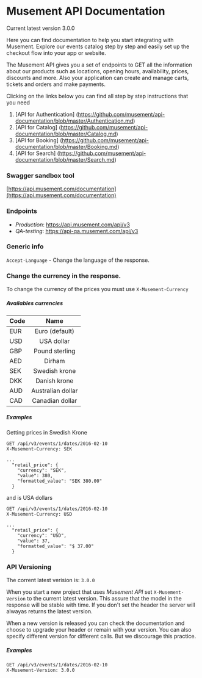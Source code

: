 # Musement API Documentation

Current latest version 3.0.0

Here you can find documentation to help you start integrating with Musement. Explore our events catalog step by step and easily set up the checkout flow into your app or website.

The Musement API gives you a set of endpoints to GET all the information about our products such as locations, opening hours, availability, prices, discounts and more. Also your application can create and manage carts, tickets and orders and make payments.

Clicking on the links below you can find all step by step instructions that you need

1. [API for Authentication] (https://github.com/musement/api-documentation/blob/master/Authentication.md)
2. [API for Catalog] (https://github.com/musement/api-documentation/blob/master/Catalog.md)
3. [API for Booking] (https://github.com/musement/api-documentation/blob/master/Booking.md)
4. [API for Search] (https://github.com/musement/api-documentation/blob/master/Search.md)

### Swagger sandbox tool

[https://api.musement.com/documentation](https://api.musement.com/documentation)

### Endpoints

* *Production*: https://api.musement.com/api/v3
* *QA-testing*: https://api-qa.musement.com/api/v3

### Generic info

`Accept-Language` - Change the language of the response. 

### Change the currency in the response. 

To change the currency of the prices you must use `X-Musement-Currency`

##### Availables currencies

| Code          | Name               |
| ------------- |:------------------:|
| EUR           | Euro (default)     |
| USD           | USA dollar         |
| GBP           | Pound sterling     |
| AED           | Dirham             |
| SEK           | Swedish krone      |
| DKK           | Danish krone       |
| AUD           | Australian dollar  |
| CAD           | Canadian dollar    |

##### Examples

Getting prices in Swedish Krone

```
GET /api/v3/events/1/dates/2016-02-10
X-Musement-Currency: SEK
```

```
...
  "retail_price": {
    "currency": "SEK",
    "value": 380,
    "formatted_value": "SEK 380.00"
  }
```

and is USA dollars

```
GET /api/v3/events/1/dates/2016-02-10
X-Musement-Currency: USD
```

```
...
  "retail_price": {
    "currency": "USD",
    "value": 37,
    "formatted_value": "$ 37.00"
  }
```

### API Versioning

The corrent latest verision is: `3.0.0`

When you start a new project that uses _Musement API_ set `X-Musement-Version` to the current latest version. This assure that the model in the response will be stable with time. If you don't set the header the server will alwayas returns the latest version. 

When a new version is released you can check the documentation and choose to upgrade your header or remain with your version. You can also specify different version for different calls. But we discourage this practice.

##### Examples

```
GET /api/v3/events/1/dates/2016-02-10
X-Musement-Version: 3.0.0
```
